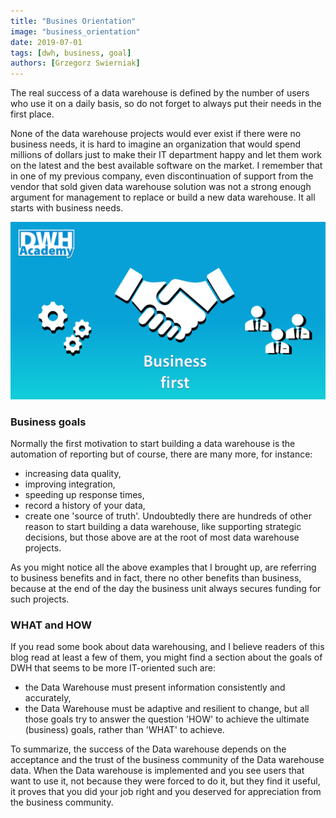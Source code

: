 ```yaml
---
title: "Busines Orientation"
image: "business_orientation"
date: 2019-07-01
tags: [dwh, business, goal]
authors: [Grzegorz Swierniak]
---
```


The real success of a data warehouse is defined by the number of users who use it on a daily basis, so do not forget to always put their needs in the first place.

None of the data warehouse projects would ever exist if there were no business needs, it is hard to imagine an organization that would spend millions of dollars just to make their IT department happy and let them work on the latest and the best available software on the market. I remember that in one of my previous company, even discontinuation of support from the vendor that sold given data warehouse solution was not a strong enough argument for management to replace or build a new data warehouse. It all starts with business needs. 

<img src="Business_orientation.png" width="800px" alt="Business_orientation"/>

### Business goals
Normally the first motivation to start building a data warehouse is the automation of reporting but of course, there are many more, for instance:
- increasing data quality,
- improving integration,
- speeding up response times,
- record a history of your data,
- create one 'source of truth'.
Undoubtedly there are hundreds of other reason to start building a data warehouse, like supporting strategic decisions, but those above are at the root of most data warehouse projects. 

As you might notice all the above examples that I brought up, are referring to business benefits and in fact, there no other benefits than business, because at the end of the day the business unit always secures funding for such projects.

### WHAT and HOW
If you read some book about data warehousing, and I believe readers of this blog read at least a few of them, you might find a section about the goals of DWH that seems to be more IT-oriented such are:
- the Data Warehouse must present information consistently and accurately,
- the Data Warehouse must be adaptive and resilient to change,
but all those goals try to answer the question 'HOW' to achieve the ultimate (business) goals, rather than 'WHAT' to achieve.  

To summarize, the success of the Data warehouse depends on the acceptance and the trust of the business community of the Data warehouse data. When the Data warehouse is implemented and you see users that want to use it, not because they were forced to do it, but they find it useful, it proves that you did your job right and you deserved for appreciation from the business community.


